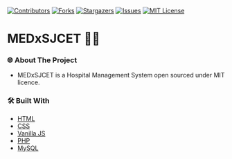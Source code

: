 [![Contributors][contributors-shield]][contributors-url]
[![Forks][forks-shield]][forks-url]
[![Stargazers][stars-shield]][stars-url]
[![Issues][issues-shield]][issues-url]
[![MIT License][license-shield]][license-url]
# MEDxSJCET 👨‍⚕️

### 🌐 About The Project

- MEDxSJCET is a Hospital Management System open sourced under MIT licence. 

### 🛠️ Built With

- [HTML](https://www.w3schools.com/html/)
- [CSS](https://www.w3schools.com/Css/)
- [Vanilla JS](https://www.javatpoint.com/what-is-vanilla-javascript)
- [PHP](https://www.php.net/)
- [MySQL](https://www.mysql.com/)


[contributors-shield]: https://img.shields.io/github/contributors/reenphygeorge/MEDxSJCET.svg?style=for-the-badge
[contributors-url]: https://github.com/reenphygeorge/MEDxSJCET/graphs/contributors
[forks-shield]: https://img.shields.io/github/forks/reenphygeorge/MEDxSJCET.svg?style=for-the-badge
[forks-url]: https://github.com/reenphygeorge/MEDxSJCET/network/members
[stars-shield]: https://img.shields.io/github/stars/reenphygeorge/MEDxSJCET.svg?style=for-the-badge
[stars-url]: https://github.com/reenphygeorge/MEDxSJCET/stargazers
[issues-shield]: https://img.shields.io/github/issues/reenphygeorge/MEDxSJCET.svg?style=for-the-badge
[issues-url]: https://github.com/reenphygeorge/MEDxSJCET/issues
[license-shield]: https://img.shields.io/github/license/reenphygeorge/MEDxSJCET.svg?style=for-the-badge
[license-url]: https://github.com/reenphygeorge/MEDxSJCET/blob/main/LICENCE
